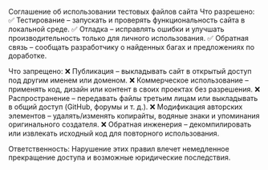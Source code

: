 Соглашение об использовании тестовых файлов сайта
Что разрешено:
✅ Тестирование – запускать и проверять функциональность сайта в локальной среде.
✅ Отладка – исправлять ошибки и улучшать производительность только для личного использования.
✅ Обратная связь – сообщать разработчику о найденных багах и предложениях по доработке.

Что запрещено:
❌ Публикация – выкладывать сайт в открытый доступ под другим именем или доменом.
❌ Коммерческое использование – применять код, дизайн или контент в своих проектах без разрешения.
❌ Распространение – передавать файлы третьим лицам или выкладывать в общий доступ (GitHub, форумы и т. д.).
❌ Модификация авторских элементов – удалять/изменять копирайты, водяные знаки и упоминания оригинального создателя.
❌ Обратная инженерия – декомпилировать или извлекать исходный код для повторного использования.

Ответственность:
Нарушение этих правил влечет немедленное прекращение доступа и возможные юридические последствия.
